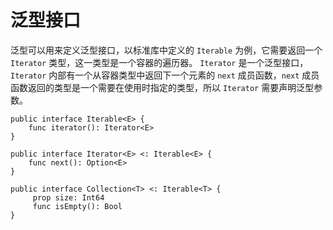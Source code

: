 # 泛型接口

泛型可以用来定义泛型接口，以标准库中定义的 `Iterable` 为例，它需要返回一个 `Iterator` 类型，这一类型是一个容器的遍历器。 `Iterator` 是一个泛型接口，`Iterator` 内部有一个从容器类型中返回下一个元素的 `next` 成员函数，`next` 成员函数返回的类型是一个需要在使用时指定的类型，所以 `Iterator` 需要声明泛型参数。

<!-- compile -->

```cangjie
public interface Iterable<E> {
    func iterator(): Iterator<E>
}

public interface Iterator<E> <: Iterable<E> {
    func next(): Option<E>
}

public interface Collection<T> <: Iterable<T> {
     prop size: Int64
     func isEmpty(): Bool
}
```

